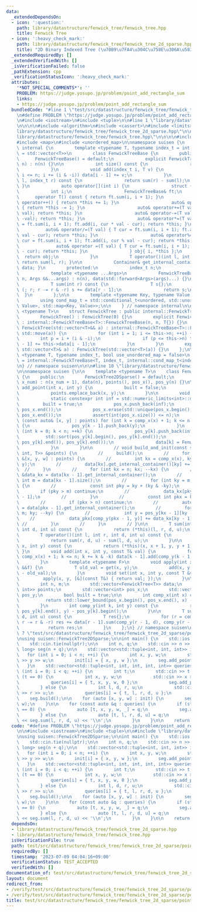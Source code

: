 ```yaml
---
data:
  _extendedDependsOn:
  - icon: ':question:'
    path: library/datastructure/fenwick_tree/fenwick_tree.hpp
    title: Fenwick Tree
  - icon: ':heavy_check_mark:'
    path: library/datastructure/fenwick_tree/fenwick_tree_2d_sparse.hpp
    title: "2D Binary Indexed Tree (\u70B9\u7FA4\u304C\u758E\u306A\u5834\u5408)"
  _extendedRequiredBy: []
  _extendedVerifiedWith: []
  _isVerificationFailed: false
  _pathExtension: cpp
  _verificationStatusIcon: ':heavy_check_mark:'
  attributes:
    '*NOT_SPECIAL_COMMENTS*': ''
    PROBLEM: https://judge.yosupo.jp/problem/point_add_rectangle_sum
    links:
    - https://judge.yosupo.jp/problem/point_add_rectangle_sum
  bundledCode: "#line 1 \"test/src/datastructure/fenwick_tree/fenwick_tree_2d_sparse/point_add_rectangle_sum.test.cpp\"\
    \n#define PROBLEM \"https://judge.yosupo.jp/problem/point_add_rectangle_sum\"\n\
    \n#include <iostream>\n#include <tuple>\n\n#line 1 \"library/datastructure/fenwick_tree/fenwick_tree_2d_sparse.hpp\"\
    \n\n\n\n#include <algorithm>\n#include <cassert>\n#include <limits>\n#line 8 \"\
    library/datastructure/fenwick_tree/fenwick_tree_2d_sparse.hpp\"\n\n#line 1 \"\
    library/datastructure/fenwick_tree/fenwick_tree.hpp\"\n\n\n\n#include <vector>\n\
    #include <map>\n#include <unordered_map>\n\nnamespace suisen {\n    namespace\
    \ internal {\n        template <typename T, typename index_t = int, typename Container\
    \ = std::vector<T>>\n        class FenwickTreeBase {\n        public:\n      \
    \      FenwickTreeBase() = default;\n            explicit FenwickTreeBase(index_t\
    \ n) : n(n) {}\n\n            int size() const {\n                return n;\n\
    \            }\n            void add(index_t i, T v) {\n                for (++i;\
    \ i <= n; i += (i & -i)) data[i - 1] += v;\n            }\n            T sum(index_t\
    \ l, index_t r) const {\n                return sum(r) - sum(l);\n           \
    \ }\n            auto operator[](int i) {\n                struct {\n        \
    \            int i;\n                    FenwickTreeBase& ft;\n              \
    \      operator T() const { return ft.sum(i, i + 1); }\n                    auto&\
    \ operator++() { return *this += 1; }\n                    auto& operator--()\
    \ { return *this -= 1; }\n                    auto& operator+=(T val) { ft.add(i,\
    \ val); return *this; }\n                    auto& operator-=(T val) { ft.add(i,\
    \ -val); return *this; }\n                    auto& operator*=(T val) { T cur\
    \ = ft.sum(i, i + 1); ft.add(i, cur * val - cur); return *this; }\n          \
    \          auto& operator/=(T val) { T cur = ft.sum(i, i + 1); ft.add(i, cur /\
    \ val - cur); return *this; }\n                    auto& operator%=(T val) { T\
    \ cur = ft.sum(i, i + 1); ft.add(i, cur % val - cur); return *this; }\n      \
    \              auto& operator =(T val) { T cur = ft.sum(i, i + 1); ft.add(i, val\
    \ - cur); return *this; }\n                } obj{ i, *this };\n              \
    \  return obj;\n            }\n            T operator()(int l, int r) const {\
    \ return sum(l, r); }\n\n            Container& get_internal_container() { return\
    \ data; }\n        protected:\n            index_t n;\n            Container data;\n\
    \            template <typename ...Args>\n            FenwickTreeBase(index_t\
    \ n, Args &&...args) : n(n), data(std::forward<Args>(args)...) {}\n        private:\n\
    \            T sum(int r) const {\n                T s{};\n                for\
    \ (; r; r -= r & -r) s += data[r - 1];\n                return s;\n          \
    \  }\n        };\n\n        template <typename Key, typename Value, bool unordered>\n\
    \        using cond_map_t = std::conditional_t<unordered, std::unordered_map<Key,\
    \ Value>, std::map<Key, Value>>;\n\n    } // namespace internal\n\n    template\
    \ <typename T>\n    struct FenwickTree : public internal::FenwickTreeBase<T> {\n\
    \        FenwickTree() : FenwickTree(0) {}\n        explicit FenwickTree(int n)\
    \ : internal::FenwickTreeBase<T>::FenwickTreeBase(n, n, T{}) {}\n        explicit\
    \ FenwickTree(std::vector<T>&& a) : internal::FenwickTreeBase<T>::FenwickTreeBase(a.size(),\
    \ std::move(a)) {\n            for (int i = 1; i <= this->n; ++i) {\n        \
    \        int p = i + (i & -i);\n                if (p <= this->n) this->data[p\
    \ - 1] += this->data[i - 1];\n            }\n        }\n        explicit FenwickTree(const\
    \ std::vector<T>& a) : FenwickTree(std::vector<T>(a)) {}\n    };\n\n    template\
    \ <typename T, typename index_t, bool use_unordered_map = false>\n    using MapFenwickTree\
    \ = internal::FenwickTreeBase<T, index_t, internal::cond_map_t<index_t, T, use_unordered_map>>;\n\
    \n} // namespace suisen\n\n\n#line 10 \"library/datastructure/fenwick_tree/fenwick_tree_2d_sparse.hpp\"\
    \n\nnamespace suisen {\n\n    template <typename T>\n    class FenwickTree2DSparse\
    \ {\n    public:\n        FenwickTree2DSparse() = default;\n        explicit FenwickTree2DSparse(int\
    \ x_num) : n(x_num + 1), data(n), points(), pos_x(), pos_y(n) {}\n\n        void\
    \ add_point(int x, int y) {\n            built = false;\n            pos_x.push_back(x);\n\
    \            points.emplace_back(x, y);\n        }\n\n        void build() {\n\
    \            static constexpr int inf = std::numeric_limits<int>::max();\n   \
    \         built = true;\n            pos_x.push_back(inf);\n            std::sort(pos_x.begin(),\
    \ pos_x.end());\n            pos_x.erase(std::unique(pos_x.begin(), pos_x.end()),\
    \ pos_x.end());\n            assert(int(pos_x.size()) <= n);\n            for\
    \ (const auto& [x, y] : points) for (int k = comp_x(x) + 1; k <= n; k += k & -k)\
    \ {\n                pos_y[k - 1].push_back(y);\n            }\n            for\
    \ (int k = 0; k < n; ++k) {\n                pos_y[k].push_back(inf);\n      \
    \          std::sort(pos_y[k].begin(), pos_y[k].end());\n                pos_y[k].erase(std::unique(pos_y[k].begin(),\
    \ pos_y[k].end()), pos_y[k].end());\n                data[k] = FenwickTree<T>(pos_y[k].size());\n\
    \            }\n        }\n\n        // void build_and_init(const std::vector<std::tuple<int,\
    \ int, T>> &points) {\n        //     build();\n        //     for (const auto\
    \ &[x, y, w] : points) {\n        //         int kx = comp_x(x), ky = comp_y(kx,\
    \ y);\n        //         data[kx].get_internal_container()[ky] += w;\n      \
    \  //     }\n        //     for (int kx = n; kx; --kx) {\n        //         auto\
    \ &data_kx = data[kx - 1].get_internal_container();\n        //         const\
    \ int m = data[kx - 1].size();\n        //         for (int ky = m; ky; --ky)\
    \ {\n        //             const int pky = ky + (ky & -ky);\n        //     \
    \        if (pky > m) continue;\n        //             data_kx[pky - 1] += data[ky\
    \ - 1];\n        //         }\n        //         const int pkx = kx + (kx & -kx);\n\
    \        //         if (pkx > n) continue;\n        //         auto &data_pkx\
    \ = data[pkx - 1].get_internal_container();\n        //         for (int ky =\
    \ m; ky; --ky) {\n        //             int y = pos_y[kx - 1][ky - 1];\n    \
    \    //             data_pkx[comp_y(pkx - 1, y)] += data_kx[ky - 1];\n       \
    \ //         }\n        //     }\n        // }\n\n        T sum(int l, int r,\
    \ int d, int u) const {\n            return (*this)(l, r, d, u);\n        }\n\
    \        T operator()(int l, int r, int d, int u) const {\n            assert(built);\n\
    \            return sum(r, d, u) - sum(l, d, u);\n        }\n\n        T get(int\
    \ x, int y) const {\n            return (*this)(x, x + 1, y, y + 1);\n       \
    \ }\n        void add(int x, int y, const T& val) {\n            for (int k =\
    \ comp_x(x) + 1; k <= n; k += k & -k) data[k - 1].add(comp_y(k - 1, y), val);\n\
    \        }\n        template <typename F>\n        void apply(int x, int y, F\
    \ &&f) {\n            T old_val = get(x, y);\n            add(x, y, f(old_val)\
    \ - old_val);\n        }\n        void set(int x, int y, const T &val) {\n   \
    \         apply(x, y, [&](const T&) { return val; });\n        }\n\n    private:\n\
    \        int n, m;\n        std::vector<FenwickTree<T>> data;\n        std::vector<std::pair<int,\
    \ int>> points;\n        std::vector<int> pos_x;\n        std::vector<std::vector<int>>\
    \ pos_y;\n        bool built = true;\n\n        int comp_x(int x) const {\n  \
    \          return std::lower_bound(pos_x.begin(), pos_x.end(), x) - pos_x.begin();\n\
    \        }\n        int comp_y(int k, int y) const {\n            return std::lower_bound(pos_y[k].begin(),\
    \ pos_y[k].end(), y) - pos_y[k].begin();\n        }\n\n        T sum(int r, int\
    \ d, int u) const {\n            T res{};\n            for (r = comp_x(r); r;\
    \ r -= r & -r) res += data[r - 1].sum(comp_y(r - 1, d), comp_y(r - 1, u));\n \
    \           return res;\n        }\n    };\n} // namespace suisen\n\n\n\n#line\
    \ 7 \"test/src/datastructure/fenwick_tree/fenwick_tree_2d_sparse/point_add_rectangle_sum.test.cpp\"\
    \nusing suisen::FenwickTree2DSparse;\n\nint main() {\n    std::ios::sync_with_stdio(false);\n\
    \    std::cin.tie(nullptr);\n\n    int n, q;\n    std::cin >> n >> q;\n\n    FenwickTree2DSparse<long\
    \ long> seg(n + q);\n\n    std::vector<std::tuple<int, int, int>> init(n);\n \
    \   for (int i = 0; i < n; ++i) {\n        int x, y, w;\n        std::cin >> x\
    \ >> y >> w;\n        init[i] = { x, y, w };\n        seg.add_point(x, y);\n \
    \   }\n    std::vector<std::tuple<int, int, int, int, int>> queries(q);\n    for\
    \ (int i = 0; i < q; ++i) {\n        int t;\n        std::cin >> t;\n        if\
    \ (t == 0) {\n            int x, y, w;\n            std::cin >> x >> y >> w;\n\
    \            queries[i] = { t, x, y, w, 0 };\n            seg.add_point(x, y);\n\
    \        } else {\n            int l, d, r, u;\n            std::cin >> l >> d\
    \ >> r >> u;\n            queries[i] = { t, l, r, d, u };\n        }\n    }\n\n\
    \    seg.build();\n\n    for (auto [x, y, w] : init) {\n        seg.add(x, y,\
    \ w);\n    }\n\n    for (const auto &q : queries) {\n        if (std::get<0>(q)\
    \ == 0) {\n            auto [t, x, y, w, _] = q;\n            seg.add(x, y, w);\n\
    \        } else {\n            auto [t, l, r, d, u] = q;\n            std::cout\
    \ << seg.sum(l, r, d, u) << '\\n';\n        }\n    }\n\n    return 0;\n}\n"
  code: "#define PROBLEM \"https://judge.yosupo.jp/problem/point_add_rectangle_sum\"\
    \n\n#include <iostream>\n#include <tuple>\n\n#include \"library/datastructure/fenwick_tree/fenwick_tree_2d_sparse.hpp\"\
    \nusing suisen::FenwickTree2DSparse;\n\nint main() {\n    std::ios::sync_with_stdio(false);\n\
    \    std::cin.tie(nullptr);\n\n    int n, q;\n    std::cin >> n >> q;\n\n    FenwickTree2DSparse<long\
    \ long> seg(n + q);\n\n    std::vector<std::tuple<int, int, int>> init(n);\n \
    \   for (int i = 0; i < n; ++i) {\n        int x, y, w;\n        std::cin >> x\
    \ >> y >> w;\n        init[i] = { x, y, w };\n        seg.add_point(x, y);\n \
    \   }\n    std::vector<std::tuple<int, int, int, int, int>> queries(q);\n    for\
    \ (int i = 0; i < q; ++i) {\n        int t;\n        std::cin >> t;\n        if\
    \ (t == 0) {\n            int x, y, w;\n            std::cin >> x >> y >> w;\n\
    \            queries[i] = { t, x, y, w, 0 };\n            seg.add_point(x, y);\n\
    \        } else {\n            int l, d, r, u;\n            std::cin >> l >> d\
    \ >> r >> u;\n            queries[i] = { t, l, r, d, u };\n        }\n    }\n\n\
    \    seg.build();\n\n    for (auto [x, y, w] : init) {\n        seg.add(x, y,\
    \ w);\n    }\n\n    for (const auto &q : queries) {\n        if (std::get<0>(q)\
    \ == 0) {\n            auto [t, x, y, w, _] = q;\n            seg.add(x, y, w);\n\
    \        } else {\n            auto [t, l, r, d, u] = q;\n            std::cout\
    \ << seg.sum(l, r, d, u) << '\\n';\n        }\n    }\n\n    return 0;\n}"
  dependsOn:
  - library/datastructure/fenwick_tree/fenwick_tree_2d_sparse.hpp
  - library/datastructure/fenwick_tree/fenwick_tree.hpp
  isVerificationFile: true
  path: test/src/datastructure/fenwick_tree/fenwick_tree_2d_sparse/point_add_rectangle_sum.test.cpp
  requiredBy: []
  timestamp: '2023-07-09 04:04:16+09:00'
  verificationStatus: TEST_ACCEPTED
  verifiedWith: []
documentation_of: test/src/datastructure/fenwick_tree/fenwick_tree_2d_sparse/point_add_rectangle_sum.test.cpp
layout: document
redirect_from:
- /verify/test/src/datastructure/fenwick_tree/fenwick_tree_2d_sparse/point_add_rectangle_sum.test.cpp
- /verify/test/src/datastructure/fenwick_tree/fenwick_tree_2d_sparse/point_add_rectangle_sum.test.cpp.html
title: test/src/datastructure/fenwick_tree/fenwick_tree_2d_sparse/point_add_rectangle_sum.test.cpp
---
```


